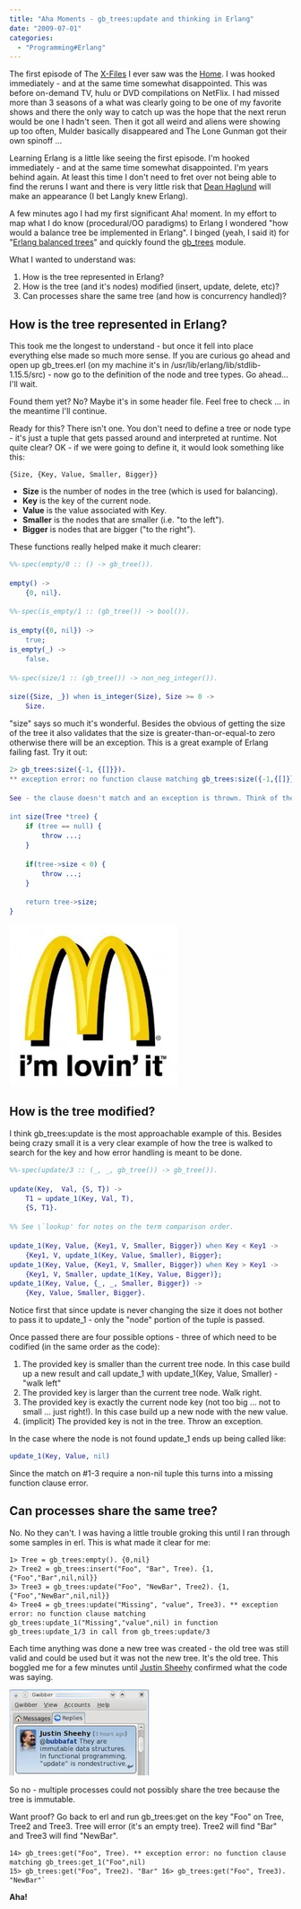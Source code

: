 ```yaml
---
title: "Aha Moments - gb_trees:update and thinking in Erlang"
date: "2009-07-01"
categories: 
  - "Programming#Erlang"
---
```


The first episode of The [X-Files](http://en.wikipedia.org/wiki/The_X-Files) I ever saw was the [Home](http://en.wikipedia.org/wiki/Home_%28The_X-Files%29). I was hooked immediately - and at the same time somewhat disappointed. This was before on-demand TV, hulu or DVD compilations on NetFlix. I had missed more than 3 seasons of a what was clearly going to be one of my favorite shows and there the only way to catch up was the hope that the next rerun would be one I hadn't seen. Then it got all weird and aliens were showing up too often, Mulder basically disappeared and The Lone Gunman got their own spinoff ...

Learning Erlang is a little like seeing the first episode. I'm hooked immediately - and at the same time somewhat disappointed. I'm years behind again. At least this time I don't need to fret over not being able to find the reruns I want and there is very little risk that [Dean Haglund](http://www.deanhaglund.com/) will make an appearance (I bet Langly knew Erlang).

A few minutes ago I had my first significant Aha! moment. In my effort to map what I do know (procedural/OO paradigms) to Erlang I wondered "how would a balance tree be implemented in Erlang". I binged (yeah, I said it) for "[Erlang balanced trees](http://www.bing.com/search?q=Erlang+balanced+trees)" and quickly found the [gb_trees](http://www.erlang.org/doc/man/gb_trees.html) module.

What I wanted to understand was:

1. How is the tree represented in Erlang?
2. How is the tree (and it's nodes) modified (insert, update, delete, etc)?
3. Can processes share the same tree (and how is concurrency handled)?

## How is the tree represented in Erlang?

This took me the longest to understand - but once it fell into place everything else made so much more sense. If you are curious go ahead and open up gb_trees.erl (on my machine it's in /usr/lib/erlang/lib/stdlib-1.15.5/src) - now go to the definition of the node and tree types. Go ahead... I'll wait.

Found them yet? No? Maybe it's in some header file. Feel free to check ... in the meantime I'll continue.

Ready for this? There isn't one. You don't need to define a tree or node type - it's just a tuple that gets passed around and interpreted at runtime. Not quite clear? OK - if we were going to define it, it would look something like this:

    {Size, {Key, Value, Smaller, Bigger}}

- **Size** is the number of nodes in the tree (which is used for balancing).
- **Key** is the key of the current node.
- **Value** is the value associated with Key.
- **Smaller** is the nodes that are smaller (i.e. "to the left").
- **Bigger** is nodes that are bigger ("to the right").

These functions really helped make it much clearer:

```erlang
%%-spec(empty/0 :: () -> gb_tree()).

empty() ->
    {0, nil}.

%%-spec(is_empty/1 :: (gb_tree()) -> bool()).

is_empty({0, nil}) ->
    true;
is_empty(_) ->
    false.

%%-spec(size/1 :: (gb_tree()) -> non_neg_integer()).

size({Size, _}) when is_integer(Size), Size >= 0 ->
    Size.
```

"size" says so much it's wonderful. Besides the obvious of getting the size of the tree it also validates that the size is greater-than-or-equal-to zero otherwise there will be an exception. This is a great example of Erlang failing fast. Try it out:

```erlang
2> gb_trees:size({-1, {[]}}).
** exception error: no function clause matching gb_trees:size({-1,{[]}})

See - the clause doesn't match and an exception is thrown. Think of the comparable C++ code. It would look something like:

int size(Tree *tree) {
    if (tree == null) {
        throw ...;
    }
    
    if(tree->size < 0) {
        throw ...;
    }
    
    return tree->size;
}
```

![I'm Loving It](/images/archive/lovinit-300x290.webp "I'm lovin it!")

## How is the tree modified?

I think gb_trees:update is the most approachable example of this. Besides being crazy small it is a very clear example of how the tree is walked to search for the key and how error handling is meant to be done.

```erlang
%%-spec(update/3 :: (_, _, gb_tree()) -> gb_tree()).

update(Key,  Val, {S, T}) ->
    T1 = update_1(Key, Val, T),
    {S, T1}.

%% See \`lookup' for notes on the term comparison order.

update_1(Key, Value, {Key1, V, Smaller, Bigger}) when Key < Key1 -> 
    {Key1, V, update_1(Key, Value, Smaller), Bigger};
update_1(Key, Value, {Key1, V, Smaller, Bigger}) when Key > Key1 ->
    {Key1, V, Smaller, update_1(Key, Value, Bigger)};
update_1(Key, Value, {_, _, Smaller, Bigger}) ->
    {Key, Value, Smaller, Bigger}.
```

Notice first that since update is never changing the size it does not bother to pass it to update_1 - only the "node" portion of the tuple is passed.

Once passed there are four possible options - three of which need to be codified (in the same order as the code):

1. The provided key is smaller than the current tree node. In this case build up a new result and call update_1 with update_1(Key, Value, Smaller) - "walk left"
2. The provided key is larger than the current tree node. Walk right.
3. The provided key is exactly the current node key (not too big ... not to small ... just right!). In this case build up a new node with the new value.
4. (implicit) The provided key is not in the tree. Throw an exception.

In the case where the node is not found update_1 ends up being called like:

```erlang
update_1(Key, Value, nil)
```

Since the match on #1-3 require a non-nil tuple this turns into a missing function clause error.

## Can processes share the same tree?

No. No they can't. I was having a little trouble groking this until I ran through some samples in erl. This is what made it clear for me:

    1> Tree = gb_trees:empty(). {0,nil} 
    2> Tree2 = gb_trees:insert("Foo", "Bar", Tree). {1,{"Foo","Bar",nil,nil}} 
    3> Tree3 = gb_trees:update("Foo", "NewBar", Tree2). {1,{"Foo","NewBar",nil,nil}} 
    4> Tree4 = gb_trees:update("Missing", "value", Tree3). ** exception error: no function clause matching gb_trees:update_1("Missing","value",nil) in function gb_trees:update_1/3 in call from gb_trees:update/3

Each time anything was done a new tree was created - the old tree was still valid and could be used but it was not the new tree. It's the old tree. This boggled me for a few minutes until [Justin Sheehy](https://twitter.com/justinsheehy) confirmed what the code was saying.

![@bubbafat They are immutable data structures. In functional programming, "update" is nondestructive](/images/archive/thanks-justin.webp "thanks-justin")

So no - multiple processes could not possibly share the tree because the tree is immutable.

Want proof? Go back to erl and run gb_trees:get on the key "Foo" on Tree, Tree2 and Tree3. Tree will error (it's an empty tree). Tree2 will find "Bar" and Tree3 will find "NewBar".

    14> gb_trees:get("Foo", Tree). ** exception error: no function clause matching gb_trees:get_1("Foo",nil) 
    15> gb_trees:get("Foo", Tree2). "Bar" 16> gb_trees:get("Foo", Tree3). "NewBar"`

**Aha!**
